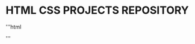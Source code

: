 # HTML CSS PROJECTS REPOSITORY

'''html
<!DOCTYPE html>
<html>
  <head>
  </head>
  <body>
  </body>
</html>
'''